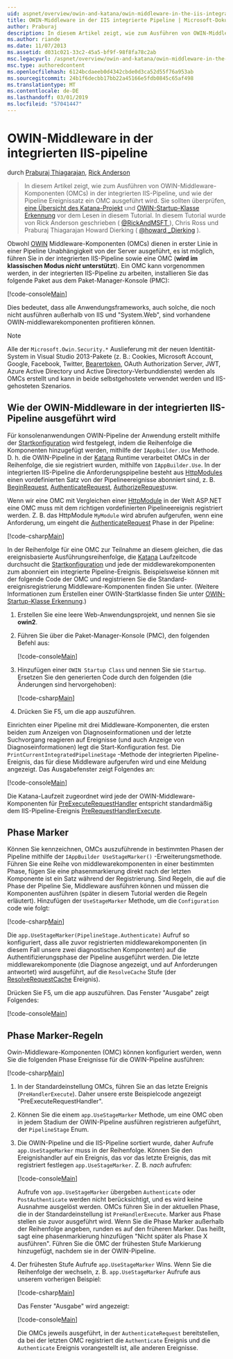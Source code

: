 ```yaml
---
uid: aspnet/overview/owin-and-katana/owin-middleware-in-the-iis-integrated-pipeline
title: OWIN-Middleware in der IIS integrierte Pipeline | Microsoft-Dokumentation
author: Praburaj
description: In diesem Artikel zeigt, wie zum Ausführen von OWIN-Middleware-Komponenten (OMCs) in der integrierten IIS-Pipeline, und wie der Pipeline Ereignissatz ein OMC ausgeführt wird. Sie sollten...
ms.author: riande
ms.date: 11/07/2013
ms.assetid: d031c021-33c2-45a5-bf9f-98f8fa78c2ab
msc.legacyurl: /aspnet/overview/owin-and-katana/owin-middleware-in-the-iis-integrated-pipeline
msc.type: authoredcontent
ms.openlocfilehash: 6124bcdaeeb0d4342cbde0d3ca52d55f76a953ab
ms.sourcegitcommit: 24b1f6decbb17bb22a45166e5fdb0845c65af498
ms.translationtype: MT
ms.contentlocale: de-DE
ms.lasthandoff: 03/01/2019
ms.locfileid: "57041447"
---
```

<a name="owin-middleware-in-the-iis-integrated-pipeline"></a>OWIN-Middleware in der integrierten IIS-pipeline
====================
durch [Praburaj Thiagarajan](https://github.com/Praburaj), [Rick Anderson]((https://twitter.com/RickAndMSFT))

> In diesem Artikel zeigt, wie zum Ausführen von OWIN-Middleware-Komponenten (OMCs) in der integrierten IIS-Pipeline, und wie der Pipeline Ereignissatz ein OMC ausgeführt wird. Sie sollten überprüfen, [eine Übersicht des Katana-Projekt](an-overview-of-project-katana.md) und [OWIN-Startup-Klasse Erkennung](owin-startup-class-detection.md) vor dem Lesen in diesem Tutorial. In diesem Tutorial wurde von Rick Anderson geschrieben ( [ @RickAndMSFT ](https://twitter.com/#!/RickAndMSFT) ), Chris Ross und Praburaj Thiagarajan Howard Dierking ( [ @howard \_Dierking](https://twitter.com/howard_dierking) ).


Obwohl [OWIN](an-overview-of-project-katana.md) Middleware-Komponenten (OMCs) dienen in erster Linie in einer Pipeline Unabhängigkeit von der Server ausgeführt, es ist möglich, führen Sie in der integrierten IIS-Pipeline sowie eine OMC (**wird im klassischen Modus *nicht* unterstützt**). Ein OMC kann vorgenommen werden, in der integrierten IIS-Pipeline zu arbeiten, installieren Sie das folgende Paket aus dem Paket-Manager-Konsole (PMC):

[!code-console[Main](owin-middleware-in-the-iis-integrated-pipeline/samples/sample1.cmd)]

Dies bedeutet, dass alle Anwendungsframeworks, auch solche, die noch nicht ausführen außerhalb von IIS und "System.Web", sind vorhandene OWIN-middlewarekomponenten profitieren können. 

> [!NOTE]
> Alle der `Microsoft.Owin.Security.*` Auslieferung mit der neuen Identität-System in Visual Studio 2013-Pakete (z. B.: Cookies, Microsoft Account, Google, Facebook, Twitter, [Bearertoken](http://self-issued.info/docs/draft-ietf-oauth-v2-bearer.html), OAuth Authorization Server, JWT, Azure Active Directory und Active Directory-Verbunddienste) werden als OMCs erstellt und kann in beide selbstgehostete verwendet werden und IIS-gehosteten Szenarios.

## <a name="how-owin-middleware-executes-in-the-iis-integrated-pipeline"></a>Wie der OWIN-Middleware in der integrierten IIS-Pipeline ausgeführt wird

Für konsolenanwendungen OWIN-Pipeline der Anwendung erstellt mithilfe der [Startkonfiguration](owin-startup-class-detection.md) wird festgelegt, indem die Reihenfolge die Komponenten hinzugefügt werden, mithilfe der `IAppBuilder.Use` Methode. D. h. die OWIN-Pipeline in der [Katana](an-overview-of-project-katana.md) Runtime verarbeitet OMCs in der Reihenfolge, die sie registriert wurden, mithilfe von `IAppBuilder.Use`. In der integrierten IIS-Pipeline die Anforderungspipeline besteht aus [HttpModules](https://msdn.microsoft.com/library/ms178468(v=vs.85).aspx) einen vordefinierten Satz von der Pipelineereignisse abonniert sind, z. B. [BeginRequest](https://msdn.microsoft.com/library/system.web.httpapplication.beginrequest.aspx), [AuthenticateRequest](https://msdn.microsoft.com/library/system.web.httpapplication.authenticaterequest.aspx), [AuthorizeRequest](https://msdn.microsoft.com/library/system.web.httpapplication.authorizerequest.aspx)usw.

Wenn wir eine OMC mit Vergleichen einer [HttpModule](https://msdn.microsoft.com/library/zec9k340(v=vs.85).aspx) in der Welt ASP.NET eine OMC muss mit dem richtigen vordefinierten Pipelineereignis registriert werden. Z. B. das HttpModule `MyModule` wird abrufen aufgerufen, wenn eine Anforderung, um eingeht die [AuthenticateRequest](https://msdn.microsoft.com/library/system.web.httpapplication.authenticaterequest.aspx) Phase in der Pipeline:

[!code-csharp[Main](owin-middleware-in-the-iis-integrated-pipeline/samples/sample2.cs?highlight=10)]

In der Reihenfolge für eine OMC zur Teilnahme an diesem gleichen, die das ereignisbasierte Ausführungsreihenfolge, die [Katana](an-overview-of-project-katana.md) Laufzeitcode durchsucht die [Startkonfiguration](owin-startup-class-detection.md) und jede der middlewarekomponenten zum abonniert ein integrierte Pipeline-Ereignis. Beispielsweise können mit der folgende Code der OMC und registrieren Sie die Standard-ereignisregistrierung Middleware-Komponenten finden Sie unter. (Weitere Informationen zum Erstellen einer OWIN-Startklasse finden Sie unter [OWIN-Startup-Klasse Erkennung](owin-startup-class-detection.md).)

1. Erstellen Sie eine leere Web-Anwendungsprojekt, und nennen Sie sie **owin2**.
2. Führen Sie über die Paket-Manager-Konsole (PMC), den folgenden Befehl aus: 

    [!code-console[Main](owin-middleware-in-the-iis-integrated-pipeline/samples/sample3.cmd)]
3. Hinzufügen einer `OWIN Startup Class` und nennen Sie sie `Startup`. Ersetzen Sie den generierten Code durch den folgenden (die Änderungen sind hervorgehoben):  

    [!code-csharp[Main](owin-middleware-in-the-iis-integrated-pipeline/samples/sample4.cs?highlight=5-7,15-36)]
4. Drücken Sie F5, um die app auszuführen.

Einrichten einer Pipeline mit drei Middleware-Komponenten, die ersten beiden zum Anzeigen von Diagnoseinformationen und der letzte Suchvorgang reagieren auf Ereignisse (und auch Anzeige von Diagnoseinformationen) legt die Start-Konfiguration fest. Die `PrintCurrentIntegratedPipelineStage` -Methode der integrierten Pipeline-Ereignis, das für diese Middleware aufgerufen wird und eine Meldung angezeigt. Das Ausgabefenster zeigt Folgendes an:

[!code-console[Main](owin-middleware-in-the-iis-integrated-pipeline/samples/sample5.cmd)]

Die Katana-Laufzeit zugeordnet wird jede der OWIN-Middleware-Komponenten für [PreExecuteRequestHandler](https://msdn.microsoft.com/library/system.web.httpapplication.prerequesthandlerexecute.aspx) entspricht standardmäßig dem IIS-Pipeline-Ereignis [PreRequestHandlerExecute](https://msdn.microsoft.com/library/system.web.httpapplication.prerequesthandlerexecute.aspx).

## <a name="stage-markers"></a>Phase Marker

Können Sie kennzeichnen, OMCs auszuführende in bestimmten Phasen der Pipeline mithilfe der `IAppBuilder UseStageMarker()` -Erweiterungsmethode. Führen Sie eine Reihe von middlewarekomponenten in einer bestimmten Phase, fügen Sie eine phasenmarkierung direkt nach der letzten Komponente ist ein Satz während der Registrierung. Sind Regeln, die auf die Phase der Pipeline Sie, Middleware ausführen können und müssen die Komponenten ausführen (später in diesem Tutorial werden die Regeln erläutert). Hinzufügen der `UseStageMarker` Methode, um die `Configuration` code wie folgt:

[!code-csharp[Main](owin-middleware-in-the-iis-integrated-pipeline/samples/sample6.cs?highlight=13,19)]

Die `app.UseStageMarker(PipelineStage.Authenticate)` Aufruf so konfiguriert, dass alle zuvor registrierten middlewarekomponenten (in diesem Fall unsere zwei diagnostischen Komponenten) auf die Authentifizierungsphase der Pipeline ausgeführt werden. Die letzte middlewarekomponente (die Diagnose angezeigt, und auf Anforderungen antwortet) wird ausgeführt, auf die `ResolveCache` Stufe (der [ResolveRequestCache](https://msdn.microsoft.com/library/system.web.httpapplication.resolverequestcache.aspx) Ereignis).

Drücken Sie F5, um die app auszuführen. Das Fenster "Ausgabe" zeigt Folgendes:

[!code-console[Main](owin-middleware-in-the-iis-integrated-pipeline/samples/sample7.cmd)]

## <a name="stage-marker-rules"></a>Phase Marker-Regeln

Owin-Middleware-Komponenten (OMC) können konfiguriert werden, wenn Sie die folgenden Phase Ereignisse für die OWIN-Pipeline ausführen:

[!code-csharp[Main](owin-middleware-in-the-iis-integrated-pipeline/samples/sample8.cs)]

1. In der Standardeinstellung OMCs, führen Sie an das letzte Ereignis (`PreHandlerExecute`). Daher unsere erste Beispielcode angezeigt "PreExecuteRequestHandler".
2. Können Sie die einem `app.UseStageMarker` Methode, um eine OMC oben in jedem Stadium der OWIN-Pipeline ausführen registrieren aufgeführt, der `PipelineStage` Enum.
3. Die OWIN-Pipeline und die IIS-Pipeline sortiert wurde, daher Aufrufe `app.UseStageMarker` muss in der Reihenfolge. Können Sie den Ereignishandler auf ein Ereignis, das vor das letzte Ereignis, das mit registriert festlegen `app.UseStageMarker`. Z. B. *nach* aufrufen:

    [!code-console[Main](owin-middleware-in-the-iis-integrated-pipeline/samples/sample9.cmd)]

   Aufrufe von `app.UseStageMarker` übergeben `Authenticate` oder `PostAuthenticate` werden nicht berücksichtigt, und es wird keine Ausnahme ausgelöst werden. OMCs führen Sie in der aktuellen Phase, die in der Standardeinstellung ist `PreHandlerExecute`. Marker aus Phase stellen sie zuvor ausgeführt wird. Wenn Sie die Phase Marker außerhalb der Reihenfolge angeben, runden es auf den früheren Marker. Das heißt, sagt eine phasenmarkierung hinzufügen "Nicht später als Phase X ausführen". Führen Sie die OMC der frühesten Stufe Markierung hinzugefügt, nachdem sie in der OWIN-Pipeline.
4. Der frühesten Stufe Aufrufe `app.UseStageMarker` Wins. Wenn Sie die Reihenfolge der wechseln, z. B. `app.UseStageMarker` Aufrufe aus unserem vorherigen Beispiel:

    [!code-csharp[Main](owin-middleware-in-the-iis-integrated-pipeline/samples/sample10.cs?highlight=13,19)]

   Das Fenster "Ausgabe" wird angezeigt: 

    [!code-console[Main](owin-middleware-in-the-iis-integrated-pipeline/samples/sample11.cmd)]

   Die OMCs jeweils ausgeführt, in der `AuthenticateRequest` bereitstellen, da bei der letzten OMC registriert die `Authenticate` Ereignis und die `Authenticate` Ereignis vorangestellt ist, alle anderen Ereignisse.
